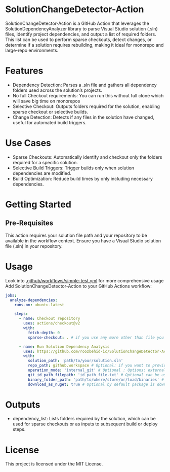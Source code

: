 # SolutionChangeDetector-Action
SolutionChangeDetector-Action is a GitHub Action that leverages the SolutionDependencyAnalyzer library to parse Visual Studio solution (.sln) files, identify project dependencies, and output a list of required folders. 
This list can be used to perform sparse checkouts, detect changes, or determine if a solution requires rebuilding, making it ideal for monorepo and large-repo environments.

# Features
- Dependency Detection: Parses a .sln file and gathers all dependency folders used across the solution’s projects.
- No full Checkout requirements: You can run this without full clone which will save big time on monorepos
- Selective Checkout: Outputs folders required for the solution, enabling sparse checkout or selective builds.
- Change Detection: Detects if any files in the solution have changed, useful for automated build triggers.

# Use Cases
- Sparse Checkouts: Automatically identify and checkout only the folders required for a specific solution.
- Selective Build Triggers: Trigger builds only when solution dependencies are modified.
- Build Optimization: Reduce build times by only including necessary dependencies.

# Getting Started
## Pre-Requisites
This action requires your solution file path and your repository to be available in the workflow context. Ensure you have a Visual Studio solution file (.sln) in your repository.

# Usage
Look into [.github/workflows/simple-test.yml](.github/workflows/simple-test.yml) for more comprehensive usage
Add SolutionChangeDetector-Action to your GitHub Actions workflow:

``` yaml
jobs:
  analyze-dependencies:
    runs-on: ubuntu-latest

    steps:
      - name: Checkout repository
        uses: actions/checkout@v2
        with:
          fetch-depth: 0
          sparse-checkout: . # if you use any more other than file you can jsut opt to not checkout any file to make things super fast

      - name: Run Solution Dependency Analysis
        uses: https://github.com/roozbehid-ic/SolutionChangeDetector-Action@main
        with:
          solution_path: 'path/to/your/solution.sln'
          repo_path: github.workspace # Optional: if you want to provide anothre repository path
          operation_mode: 'internal_git' # Optional : Options: external_git, internal_git, combined_git, file
          git_id_path_filepath: 'id_path_file.txt' # Optional can be used to boost performance of internal_git mode on huge monorepos
          binary_folder_path: 'path/to/where/store/or/load/binaries' # Optional in case you want to precache binaries or store them in special folder
          download_as_nuget: true # Optional by default package is downloaded from nuget, if you say false here you have to provide it someway to this
```


# Outputs
- dependency_list: Lists folders required by the solution, which can be used for sparse checkouts or as inputs to subsequent build or deploy steps.

# License
This project is licensed under the MIT License.